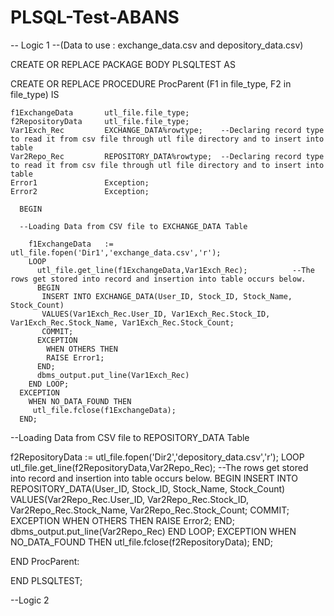 # PLSQL-Test-ABANS

-- Logic 1 --(Data to use : exchange_data.csv and depository_data.csv)

CREATE OR REPLACE PACKAGE BODY PLSQLTEST AS

 CREATE OR REPLACE PROCEDURE ProcParent (F1 in file_type,
                                         F2 in file_type) IS
    
    f1ExchangeData       utl_file.file_type;
    f2RepositoryData     utl_file.file_type;
    Var1Exch_Rec         EXCHANGE_DATA%rowtype;    --Declaring record type to read it from csv file through utl file directory and to insert into table
    Var2Repo_Rec         REPOSITORY_DATA%rowtype;  --Declaring record type to read it from csv file through utl file directory and to insert into table
    Error1               Exception;
    Error2               Exception;
    
      BEGIN

      --Loading Data from CSV file to EXCHANGE_DATA Table
      
        f1ExchangeData   := utl_file.fopen('Dir1','exchange_data.csv','r');
        LOOP
          utl_file.get_line(f1ExchangeData,Var1Exch_Rec);          --The rows get stored into record and insertion into table occurs below.
          BEGIN
           INSERT INTO EXCHANGE_DATA(User_ID, Stock_ID, Stock_Name, Stock_Count)
           VALUES(Var1Exch_Rec.User_ID, Var1Exch_Rec.Stock_ID, Var1Exch_Rec.Stock_Name, Var1Exch_Rec.Stock_Count;
           COMMIT;
          EXCEPTION
            WHEN OTHERS THEN
            RAISE Error1;
          END;
          dbms_output.put_line(Var1Exch_Rec)
        END LOOP;
      EXCEPTION
        WHEN NO_DATA_FOUND THEN
         utl_file.fclose(f1ExchangeData);
      END;  
      
--Loading Data from CSV file to REPOSITORY_DATA Table

  f2RepositoryData := utl_file.fopen('Dir2','depository_data.csv','r');
     LOOP
          utl_file.get_line(f2RepositoryData,Var2Repo_Rec);                          --The rows get stored into record and insertion into table occurs below.
          BEGIN
           INSERT INTO REPOSITORY_DATA(User_ID, Stock_ID, Stock_Name, Stock_Count)
           VALUES(Var2Repo_Rec.User_ID, Var2Repo_Rec.Stock_ID, Var2Repo_Rec.Stock_Name, Var2Repo_Rec.Stock_Count;
           COMMIT;
          EXCEPTION
            WHEN OTHERS THEN
            RAISE Error2;
          END;
          dbms_output.put_line(Var2Repo_Rec)
        END LOOP;
      EXCEPTION
        WHEN NO_DATA_FOUND THEN
         utl_file.fclose(f2RepositoryData);
      END;  
      
 END ProcParent:
                              




END PLSQLTEST;



--Logic 2
